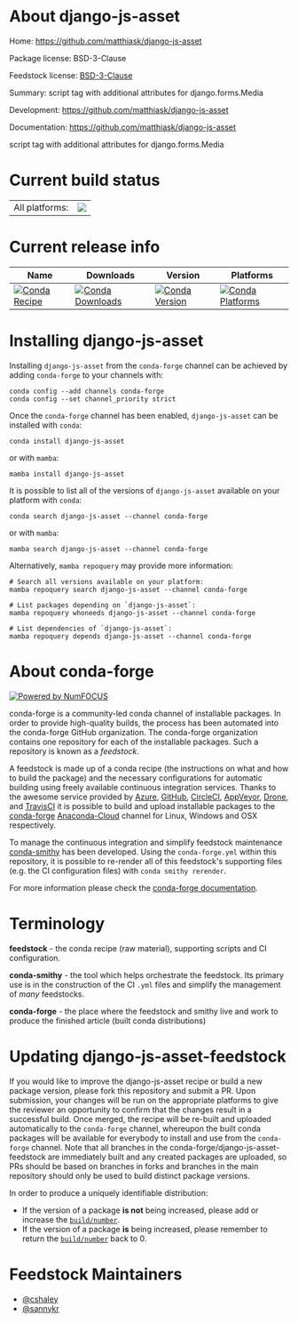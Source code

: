About django-js-asset
=====================

Home: https://github.com/matthiask/django-js-asset

Package license: BSD-3-Clause

Feedstock license: [BSD-3-Clause](https://github.com/conda-forge/django-js-asset-feedstock/blob/main/LICENSE.txt)

Summary: script tag with additional attributes for django.forms.Media

Development: https://github.com/matthiask/django-js-asset

Documentation: https://github.com/matthiask/django-js-asset

script tag with additional attributes for django.forms.Media


Current build status
====================


<table><tr><td>All platforms:</td>
    <td>
      <a href="https://dev.azure.com/conda-forge/feedstock-builds/_build/latest?definitionId=3829&branchName=main">
        <img src="https://dev.azure.com/conda-forge/feedstock-builds/_apis/build/status/django-js-asset-feedstock?branchName=main">
      </a>
    </td>
  </tr>
</table>

Current release info
====================

| Name | Downloads | Version | Platforms |
| --- | --- | --- | --- |
| [![Conda Recipe](https://img.shields.io/badge/recipe-django--js--asset-green.svg)](https://anaconda.org/conda-forge/django-js-asset) | [![Conda Downloads](https://img.shields.io/conda/dn/conda-forge/django-js-asset.svg)](https://anaconda.org/conda-forge/django-js-asset) | [![Conda Version](https://img.shields.io/conda/vn/conda-forge/django-js-asset.svg)](https://anaconda.org/conda-forge/django-js-asset) | [![Conda Platforms](https://img.shields.io/conda/pn/conda-forge/django-js-asset.svg)](https://anaconda.org/conda-forge/django-js-asset) |

Installing django-js-asset
==========================

Installing `django-js-asset` from the `conda-forge` channel can be achieved by adding `conda-forge` to your channels with:

```
conda config --add channels conda-forge
conda config --set channel_priority strict
```

Once the `conda-forge` channel has been enabled, `django-js-asset` can be installed with `conda`:

```
conda install django-js-asset
```

or with `mamba`:

```
mamba install django-js-asset
```

It is possible to list all of the versions of `django-js-asset` available on your platform with `conda`:

```
conda search django-js-asset --channel conda-forge
```

or with `mamba`:

```
mamba search django-js-asset --channel conda-forge
```

Alternatively, `mamba repoquery` may provide more information:

```
# Search all versions available on your platform:
mamba repoquery search django-js-asset --channel conda-forge

# List packages depending on `django-js-asset`:
mamba repoquery whoneeds django-js-asset --channel conda-forge

# List dependencies of `django-js-asset`:
mamba repoquery depends django-js-asset --channel conda-forge
```


About conda-forge
=================

[![Powered by
NumFOCUS](https://img.shields.io/badge/powered%20by-NumFOCUS-orange.svg?style=flat&colorA=E1523D&colorB=007D8A)](https://numfocus.org)

conda-forge is a community-led conda channel of installable packages.
In order to provide high-quality builds, the process has been automated into the
conda-forge GitHub organization. The conda-forge organization contains one repository
for each of the installable packages. Such a repository is known as a *feedstock*.

A feedstock is made up of a conda recipe (the instructions on what and how to build
the package) and the necessary configurations for automatic building using freely
available continuous integration services. Thanks to the awesome service provided by
[Azure](https://azure.microsoft.com/en-us/services/devops/), [GitHub](https://github.com/),
[CircleCI](https://circleci.com/), [AppVeyor](https://www.appveyor.com/),
[Drone](https://cloud.drone.io/welcome), and [TravisCI](https://travis-ci.com/)
it is possible to build and upload installable packages to the
[conda-forge](https://anaconda.org/conda-forge) [Anaconda-Cloud](https://anaconda.org/)
channel for Linux, Windows and OSX respectively.

To manage the continuous integration and simplify feedstock maintenance
[conda-smithy](https://github.com/conda-forge/conda-smithy) has been developed.
Using the ``conda-forge.yml`` within this repository, it is possible to re-render all of
this feedstock's supporting files (e.g. the CI configuration files) with ``conda smithy rerender``.

For more information please check the [conda-forge documentation](https://conda-forge.org/docs/).

Terminology
===========

**feedstock** - the conda recipe (raw material), supporting scripts and CI configuration.

**conda-smithy** - the tool which helps orchestrate the feedstock.
                   Its primary use is in the construction of the CI ``.yml`` files
                   and simplify the management of *many* feedstocks.

**conda-forge** - the place where the feedstock and smithy live and work to
                  produce the finished article (built conda distributions)


Updating django-js-asset-feedstock
==================================

If you would like to improve the django-js-asset recipe or build a new
package version, please fork this repository and submit a PR. Upon submission,
your changes will be run on the appropriate platforms to give the reviewer an
opportunity to confirm that the changes result in a successful build. Once
merged, the recipe will be re-built and uploaded automatically to the
`conda-forge` channel, whereupon the built conda packages will be available for
everybody to install and use from the `conda-forge` channel.
Note that all branches in the conda-forge/django-js-asset-feedstock are
immediately built and any created packages are uploaded, so PRs should be based
on branches in forks and branches in the main repository should only be used to
build distinct package versions.

In order to produce a uniquely identifiable distribution:
 * If the version of a package **is not** being increased, please add or increase
   the [``build/number``](https://docs.conda.io/projects/conda-build/en/latest/resources/define-metadata.html#build-number-and-string).
 * If the version of a package **is** being increased, please remember to return
   the [``build/number``](https://docs.conda.io/projects/conda-build/en/latest/resources/define-metadata.html#build-number-and-string)
   back to 0.

Feedstock Maintainers
=====================

* [@cshaley](https://github.com/cshaley/)
* [@sannykr](https://github.com/sannykr/)

